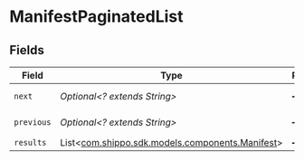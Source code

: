 # ManifestPaginatedList


## Fields

| Field                                                                                  | Type                                                                                   | Required                                                                               | Description                                                                            | Example                                                                                |
| -------------------------------------------------------------------------------------- | -------------------------------------------------------------------------------------- | -------------------------------------------------------------------------------------- | -------------------------------------------------------------------------------------- | -------------------------------------------------------------------------------------- |
| `next`                                                                                 | *Optional<? extends String>*                                                           | :heavy_minus_sign:                                                                     | N/A                                                                                    | baseurl?page=3&results=10                                                              |
| `previous`                                                                             | *Optional<? extends String>*                                                           | :heavy_minus_sign:                                                                     | N/A                                                                                    | baseurl?page=1&results=10                                                              |
| `results`                                                                              | List<[com.shippo.sdk.models.components.Manifest](../../models/components/Manifest.md)> | :heavy_minus_sign:                                                                     | N/A                                                                                    |                                                                                        |